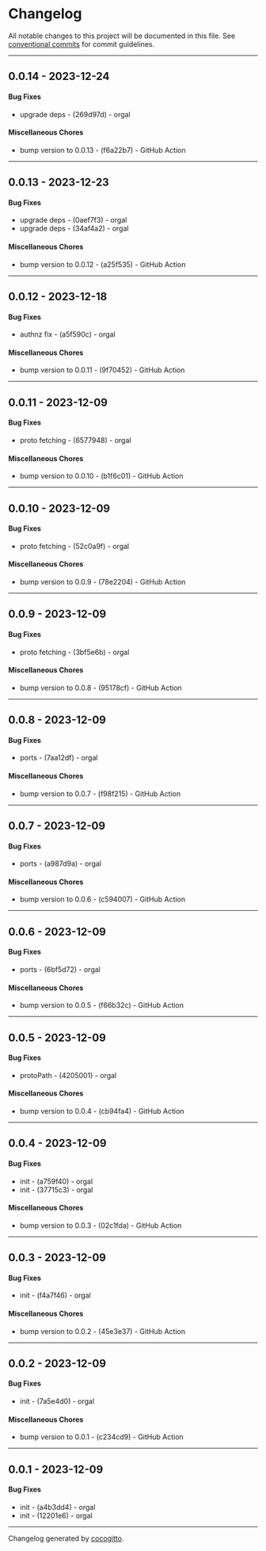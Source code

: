# Changelog
All notable changes to this project will be documented in this file. See [conventional commits](https://www.conventionalcommits.org/) for commit guidelines.

- - -
## 0.0.14 - 2023-12-24
#### Bug Fixes
- upgrade deps - (269d97d) - orgal
#### Miscellaneous Chores
- bump version to 0.0.13 - (f6a22b7) - GitHub Action
- - -

## 0.0.13 - 2023-12-23
#### Bug Fixes
- upgrade deps - (0aef7f3) - orgal
- upgrade deps - (34af4a2) - orgal
#### Miscellaneous Chores
- bump version to 0.0.12 - (a25f535) - GitHub Action
- - -

## 0.0.12 - 2023-12-18
#### Bug Fixes
- authnz fix - (a5f590c) - orgal
#### Miscellaneous Chores
- bump version to 0.0.11 - (9f70452) - GitHub Action
- - -

## 0.0.11 - 2023-12-09
#### Bug Fixes
- proto fetching - (6577948) - orgal
#### Miscellaneous Chores
- bump version to 0.0.10 - (b1f6c01) - GitHub Action
- - -

## 0.0.10 - 2023-12-09
#### Bug Fixes
- proto fetching - (52c0a9f) - orgal
#### Miscellaneous Chores
- bump version to 0.0.9 - (78e2204) - GitHub Action
- - -

## 0.0.9 - 2023-12-09
#### Bug Fixes
- proto fetching - (3bf5e6b) - orgal
#### Miscellaneous Chores
- bump version to 0.0.8 - (95178cf) - GitHub Action
- - -

## 0.0.8 - 2023-12-09
#### Bug Fixes
- ports - (7aa12df) - orgal
#### Miscellaneous Chores
- bump version to 0.0.7 - (f98f215) - GitHub Action
- - -

## 0.0.7 - 2023-12-09
#### Bug Fixes
- ports - (a987d9a) - orgal
#### Miscellaneous Chores
- bump version to 0.0.6 - (c594007) - GitHub Action
- - -

## 0.0.6 - 2023-12-09
#### Bug Fixes
- ports - (6bf5d72) - orgal
#### Miscellaneous Chores
- bump version to 0.0.5 - (f66b32c) - GitHub Action
- - -

## 0.0.5 - 2023-12-09
#### Bug Fixes
- protoPath - (4205001) - orgal
#### Miscellaneous Chores
- bump version to 0.0.4 - (cb94fa4) - GitHub Action
- - -

## 0.0.4 - 2023-12-09
#### Bug Fixes
- init - (a759f40) - orgal
- init - (37715c3) - orgal
#### Miscellaneous Chores
- bump version to 0.0.3 - (02c1fda) - GitHub Action
- - -

## 0.0.3 - 2023-12-09
#### Bug Fixes
- init - (f4a7f46) - orgal
#### Miscellaneous Chores
- bump version to 0.0.2 - (45e3e37) - GitHub Action
- - -

## 0.0.2 - 2023-12-09
#### Bug Fixes
- init - (7a5e4d0) - orgal
#### Miscellaneous Chores
- bump version to 0.0.1 - (c234cd9) - GitHub Action
- - -

## 0.0.1 - 2023-12-09
#### Bug Fixes
- init - (a4b3dd4) - orgal
- init - (12201e6) - orgal
- - -

Changelog generated by [cocogitto](https://github.com/cocogitto/cocogitto).